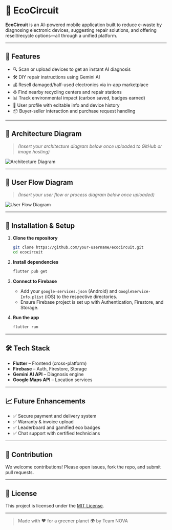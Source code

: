 # 🌿 EcoCircuit

**EcoCircuit** is an AI-powered mobile application built to reduce e-waste by diagnosing electronic devices, suggesting repair solutions, and offering resell/recycle options—all through a unified platform.

---

## 🚀 Features

- 🔍 Scan or upload devices to get an instant AI diagnosis
- 🛠 DIY repair instructions using Gemini AI
- 💰 Resell damaged/half-used electronics via in-app marketplace
- ♻️ Find nearby recycling centers and repair stations
- 📊 Track environmental impact (carbon saved, badges earned)
- 👤 User profile with editable info and device history
- 📦 Buyer-seller interaction and purchase request handling

---

## 🧠 Architecture Diagram

> _(Insert your architecture diagram below once uploaded to GitHub or image hosting)_  

![Architecture Diagram](assets/architecture-diagram.png)

---

## 🔁 User Flow Diagram

> _(Insert your user flow or process diagram below once uploaded)_  

![User Flow Diagram](assets/user-flow-diagram.png)

---

## 🧪 Installation & Setup

1. **Clone the repository**
   ```bash
   git clone https://github.com/your-username/ecocircuit.git
   cd ecocircuit
   ```

2. **Install dependencies**
   ```bash
   flutter pub get
   ```

3. **Connect to Firebase**
   - Add your `google-services.json` (Android) and `GoogleService-Info.plist` (iOS) to the respective directories.
   - Ensure Firebase project is set up with Authentication, Firestore, and Storage.

4. **Run the app**
   ```bash
   flutter run
   ```

---

## 🛠 Tech Stack

- **Flutter** – Frontend (cross-platform)
- **Firebase** – Auth, Firestore, Storage
- **Gemini AI API** – Diagnosis engine
- **Google Maps API** – Location services

---

## 📈 Future Enhancements

- ✅ Secure payment and delivery system
- ✅ Warranty & invoice upload
- ✅ Leaderboard and gamified eco badges
- ✅ Chat support with certified technicians

---

## 🤝 Contribution

We welcome contributions! Please open issues, fork the repo, and submit pull requests.

---

## 📄 License

This project is licensed under the [MIT License](LICENSE).

---

> Made with ❤️ for a greener planet 🌍 by Team NOVA
